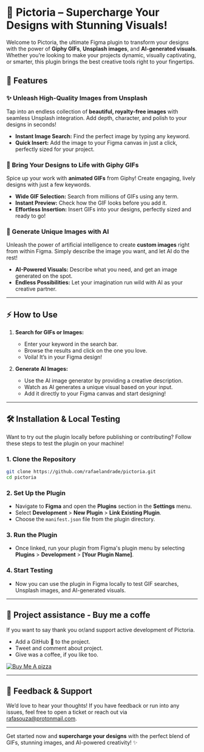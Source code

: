 
# 🎨 Pictoria – Supercharge Your Designs with Stunning Visuals!

Welcome to Pictoria, the ultimate Figma plugin to transform your designs with the power of **Giphy GIFs**, **Unsplash images**, and **AI-generated visuals**. Whether you’re looking to make your projects dynamic, visually captivating, or smarter, this plugin brings the best creative tools right to your fingertips.

## 🚀 **Features**

### ✨ Unleash High-Quality Images from Unsplash
Tap into an endless collection of **beautiful, royalty-free images** with seamless Unsplash integration. Add depth, character, and polish to your designs in seconds!

- **Instant Image Search:** Find the perfect image by typing any keyword.
- **Quick Insert:** Add the image to your Figma canvas in just a click, perfectly sized for your project.

### 🎥 Bring Your Designs to Life with Giphy GIFs
Spice up your work with **animated GIFs** from Giphy! Create engaging, lively designs with just a few keywords.

- **Wide GIF Selection:** Search from millions of GIFs using any term.
- **Instant Preview:** Check how the GIF looks before you add it.
- **Effortless Insertion:** Insert GIFs into your designs, perfectly sized and ready to go!

### 🤖 Generate Unique Images with AI
Unleash the power of artificial intelligence to create **custom images** right from within Figma. Simply describe the image you want, and let AI do the rest!

- **AI-Powered Visuals:** Describe what you need, and get an image generated on the spot.
- **Endless Possibilities:** Let your imagination run wild with AI as your creative partner.

---

## ⚡ **How to Use**

1. **Search for GIFs or Images:**
    - Enter your keyword in the search bar.
    - Browse the results and click on the one you love.
    - Voila! It’s in your Figma design!

2. **Generate AI Images:**
    - Use the AI image generator by providing a creative description.
    - Watch as AI generates a unique visual based on your input.
    - Add it directly to your Figma canvas and start designing!

---

## 🛠️ **Installation & Local Testing**

Want to try out the plugin locally before publishing or contributing? Follow these steps to test the plugin on your machine!

### 1. Clone the Repository
```bash
git clone https://github.com/rafaelandrade/pictoria.git
cd pictoria
```

### 2. Set Up the Plugin
- Navigate to **Figma** and open the **Plugins** section in the **Settings** menu.
- Select **Development** > **New Plugin** > **Link Existing Plugin**.
- Choose the `manifest.json` file from the plugin directory.

### 3. Run the Plugin
- Once linked, run your plugin from Figma's plugin menu by selecting **Plugins** > **Development** > **[Your Plugin Name]**.

### 4. Start Testing
- Now you can use the plugin in Figma locally to test GIF searches, Unsplash images, and AI-generated visuals.

---


<h2> 🍕 Project assistance - Buy me a coffe </h2>

If you want to say thank you or/and support active development of Pictoria.

- Add a GitHub 🌟 to the project.
- Tweet and comment about project.
- Give was a coffee, if you like too.

<a href="https://www.buymeacoffee.com/rafaelasndrade" target="_blank"><img src="https://www.buymeacoffee.com/assets/img/custom_images/orange_img.png" alt="Buy Me A pizza" style="height: auto !important;width: auto !important;" ></a>

--- 

## 💬 **Feedback & Support**

We’d love to hear your thoughts! If you have feedback or run into any issues, feel free to open a ticket or reach out via rafasouza@protonmail.com.

---

Get started now and **supercharge your designs** with the perfect blend of GIFs, stunning images, and AI-powered creativity! ✨
